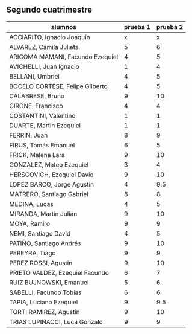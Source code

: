 ## Segundo cuatrimestre

| alumnos                           | prueba 1 | prueba 2 |         
|-----------------------------------|----------|----------|
|ACCIARITO, Ignacio Joaquín	        |x |x  |
|ALVAREZ, Camila Julieta	        |5 |6 |
|ARICOMA MAMANI, Facundo Ezequiel	|4 |5 |
|AVICHELLI, Juan Ignacio         	|1 |4 |
|BELLANI, Umbriel                	|4 |5 |
|BOCELO CORTESE, Felipe Gilberto	|4 |5 |
|CALABRESE, Bruno	                |9 |10 |
|CIRONE, Francisco	                |4 |4 |
|COSTANTINI, Valentino           	|1 |1 |
|DUARTE, Martin Ezequiel         	|1 |1 |
|FERRIN, Juan	                    |8 |9 |
|FIRUS, Tomás Emanuel            	|6 |5 |
|FRICK, Malena Lara              	|9 |10 |
|GONZALEZ, Mateo Ezequiel        	|3 |4 |
|HERSCOVICH, Ezequiel David      	|9 |10 |
|LOPEZ BARCO, Jorge Agustín      	|4 |9.5 |
|MATRERO, Santiago Gabriel       	|8 |8 |
|MEDINA, Lucas                   	|4 |5 |
|MIRANDA, Martín Julián          	|9 |10 |
|MOYA, Ramiro                    	|9 |9 |
|NEMI, Santiago David            	|4 |5  |
|PATIÑO, Santiago Andrés         	|9 |10 |
|PEREYRA, Tiago                  	|9 |9 |
|PEREZ ROSSI, Agustín             	|9 |10 |
|PRIETO VALDEZ, Ezequiel Facundo 	|6 |7 |
|RUIZ BUJNOWSKI, Emanuel         	|5 |6 |
|SABELLI, Facundo Tobías         	|6 |6 |
|TAPIA, Luciano Ezequiel         	|9 |9.5 |
|TORTI RAMIREZ, Agustín             |9 |10 |
|TRIAS LUPINACCI, Luca Gonzalo   	|9 |9 |

